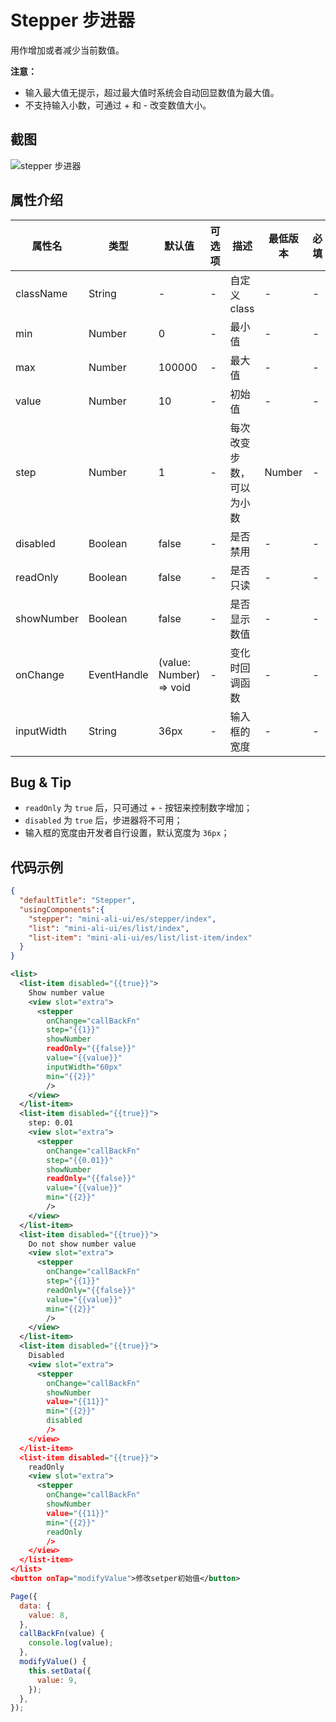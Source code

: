 # Stepper 步进器

用作增加或者减少当前数值。

**注意：**
* 输入最大值无提示，超过最大值时系统会自动回显数值为最大值。
* 不支持输入小数，可通过 + 和 - 改变数值大小。

## 截图
![stepper 步进器](https://gw.alipayobjects.com/mdn/rms_ce4c6f/afts/img/A*KMc7RKB9ZfAAAAAAAAAAAABkARQnAQ)

## 属性介绍
| 属性名 | 类型 | 默认值 | 可选项 | 描述 | 最低版本 | 必填 |
| ---- | ---- | ---- | ---- | ---- | ---- | ---- |
| className | String | - | - | 自定义 class | - | - |
| min | Number | 0 | - | 最小值 | - | - |
| max | Number | 100000 | - | 最大值 | - | - |
| value | Number | 10 | - | 初始值 | - | - |
| step | Number | 1 | - | 每次改变步数，可以为小数 | Number | - | - |
| disabled | Boolean | false | - | 是否禁用 | - | - |
| readOnly | Boolean | false | - | 是否只读 | - | - |
| showNumber | Boolean | false | - | 是否显示数值 | - | - |
| onChange | EventHandle | (value: Number) => void | - | 变化时回调函数 | - | - |
| inputWidth | String | 36px | - | 输入框的宽度 | - | - |

## Bug & Tip
* `readOnly` 为 `true` 后，只可通过 + - 按钮来控制数字增加；
* `disabled` 为 `true` 后，步进器将不可用；
* 输入框的宽度由开发者自行设置，默认宽度为 `36px`；

## 代码示例
```json
{
  "defaultTitle": "Stepper",
  "usingComponents":{
    "stepper": "mini-ali-ui/es/stepper/index",
    "list": "mini-ali-ui/es/list/index",
    "list-item": "mini-ali-ui/es/list/list-item/index"
  }
}
```

```xml
<list>
  <list-item disabled="{{true}}">
    Show number value
    <view slot="extra">
      <stepper
        onChange="callBackFn"
        step="{{1}}"
        showNumber
        readOnly="{{false}}"
        value="{{value}}"
        inputWidth="60px"
        min="{{2}}"
        />
    </view>
  </list-item>
  <list-item disabled="{{true}}">
    step: 0.01
    <view slot="extra">
      <stepper
        onChange="callBackFn"
        step="{{0.01}}"
        showNumber
        readOnly="{{false}}"
        value="{{value}}"
        min="{{2}}"
        />
    </view>
  </list-item>
  <list-item disabled="{{true}}">
    Do not show number value
    <view slot="extra">
      <stepper
        onChange="callBackFn"
        step="{{1}}"
        readOnly="{{false}}"
        value="{{value}}"
        min="{{2}}"
        />
    </view>
  </list-item>
  <list-item disabled="{{true}}">
    Disabled
    <view slot="extra">
      <stepper
        onChange="callBackFn"
        showNumber
        value="{{11}}"
        min="{{2}}"
        disabled
        />
    </view>
  </list-item>
  <list-item disabled="{{true}}">
    readOnly
    <view slot="extra">
      <stepper
        onChange="callBackFn"
        showNumber
        value="{{11}}"
        min="{{2}}"
        readOnly
        />
    </view>
  </list-item>
</list>
<button onTap="modifyValue">修改setper初始值</button>
```

```javascript
Page({
  data: {
    value: 8,
  },
  callBackFn(value) {
    console.log(value);
  },
  modifyValue() {
    this.setData({
      value: 9,
    });
  },
});
```